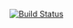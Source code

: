 [![Build Status](https://travis-ci.org/agiliq/django-answrs.png?branch=master)](https://travis-ci.org/agiliq/django-answrs)

